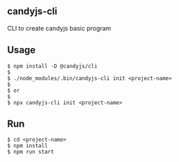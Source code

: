 ## candyjs-cli

CLI to create candyjs basic program

## Usage

```
$ npm install -D @candyjs/cli
$
$ ./node_modules/.bin/candyjs-cli init <project-name>
$
$ or
$
$ npx candyjs-cli init <project-name>
```

## Run

```
$ cd <project-name>
$ npm install
$ npm run start
```

